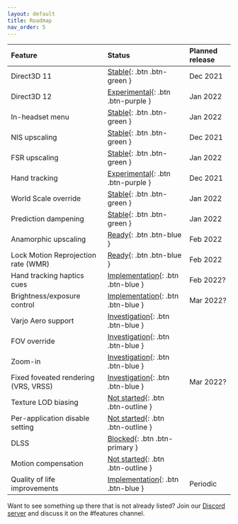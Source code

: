 ```yaml
---
layout: default
title: Roadmap
nav_order: 5
---
```


| Feature                              | Status                                  | Planned release |
|:-------------------------------------|:----------------------------------------|:----------------|
| Direct3D 11                          | [Stable](){: .btn .btn-green }          | Dec 2021        |
| Direct3D 12                          | [Experimental](){: .btn .btn-purple }   | Jan 2022        |
| In-headset menu                      | [Stable](){: .btn .btn-green }          | Jan 2022        |
| NIS upscaling                        | [Stable](){: .btn .btn-green }          | Dec 2021        |
| FSR upscaling                        | [Stable](){: .btn .btn-green }          | Jan 2022        |
| Hand tracking                        | [Experimental](){: .btn .btn-purple }   | Dec 2021        |
| World Scale override                 | [Stable](){: .btn .btn-green }          | Jan 2022        |
| Prediction dampening                 | [Stable](){: .btn .btn-green }          | Jan 2022        |
| Anamorphic upscaling                 | [Ready](){: .btn .btn-blue }            | Feb 2022        |
| Lock Motion Reprojection rate (WMR)  | [Ready](){: .btn .btn-blue }            | Feb 2022        |
| Hand tracking haptics cues           | [Implementation](){: .btn .btn-blue }   | Feb 2022?       |
| Brightness/exposure control          | [Implementation](){: .btn .btn-blue }   | Mar 2022?       |
| Varjo Aero support                   | [Investigation](){: .btn .btn-blue }    |                 |
| FOV override                         | [Investigation](){: .btn .btn-blue }    |                 |
| Zoom-in                              | [Investigation](){: .btn .btn-blue }    |                 |
| Fixed foveated rendering (VRS, VRSS) | [Investigation](){: .btn .btn-blue }    | Mar 2022?       |
| Texture LOD biasing                  | [Not started](){: .btn .btn-outline }   |                 |
| Per-application disable setting      | [Not started](){: .btn .btn-outline }   |                 |
| DLSS                                 | [Blocked](){: .btn .btn-primary }       |                 |
| Motion compensation                  | [Not started](){: .btn .btn-outline }   |                 |
| Quality of life improvements         | [Implementation](){: .btn .btn-blue }   | Periodic        |

Want to see something up there that is not already listed? Join our [Discord server](https://discord.gg/WXFshwMnke) and discuss it on the #features channel.
